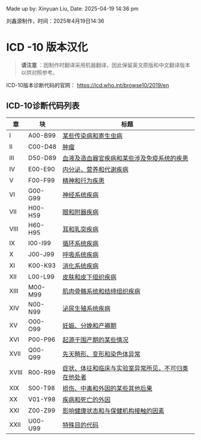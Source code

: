 Made up by: Xinyuan Liu, Date: 2025-04-19 14:36 pm

刘鑫源制作，时间：2025年4月19日14:36


# ICD -10 版本汉化


> **请注意** ：因制作时翻译采用机器翻译，因此保留英文原版和中文翻译版本以供对照参考。

ICD-10版本诊断代码的官网：
https://icd.who.int/browse10/2019/en

## ICD-10诊断代码列表

| **章** | **块**    | **标题**                                    |
|-------|----------|-------------------------------------------|
| I     | A00\-B99 | [某些传染病和寄生虫病](./A00-B99.md)                |
| II    | C00\-D48 | [肿瘤](./C00-D48.md)                        |
| III   | D50\-D89 | [血液及造血器官疾病和某些涉及免疫系统的疾患](./D50-D89.md)     |
| IV    | E00\-E90 | [内分泌，营养和代谢疾病](./E00-E90.md)               |
| V     | F00\-F99 | [精神和行为疾患](./F00-F99.md)                   |
| VI    | G00\-G99 | [神经系统疾病](./G00-G99.md)                    |
| VII   | H00\-H59 | [眼和附器疾病](./H00-H59.md)                    |
| VIII  | H60\-H95 | [耳和乳突疾病](./H60-H95.md)                    |
| IX    | I00\-I99 | [循环系统疾病](./I00-I99.md)                    |
| X     | J00\-J99 | [呼吸系统疾病](./J00-J99.md)                    |
| XI    | K00\-K93 | [消化系统疾病](./K00-K93.md)                    |
| XII   | L00\-L99 | [皮肤和皮下组织疾病](./L00-L99.md)                 |
| XIII  | M00\-M99 | [肌肉骨骼系统和结缔组织疾病](./M00-M99.md)             |
| XIV   | N00\-N99 | [泌尿生殖系统疾病](./N00-N99.md)                  |
| XV    | O00\-O99 | [妊娠、分娩和产褥期](./O00-O99.md)                 |
| XVI   | P00\-P96 | [起源于围产期的某些情况 ](./P00-P96.md)              |
| XVII  | Q00\-Q99 | [先天畸形、变形和染色体异常](./Q00-Q99.md)             |
| XVIII | R00\-R99 | [症状、体征和临床与实验室异常所见，不可归类在他处者](./R00-R99.md) |
| XIX   | S00\-T98 | [损伤、中毒和外因的某些其他后果](./S00-T98.md)           |
| XX    | V01\-Y98 | [疾病和死亡的外因](./V01-Y98.md)                  |
| XXI   | Z00\-Z99 | [影响健康状态和与保健机构接触的因素](./Z00-Z99.md)         |
| XXII  | U00\-U99 | [特殊目的代码](./U00-U99.md)                    |
